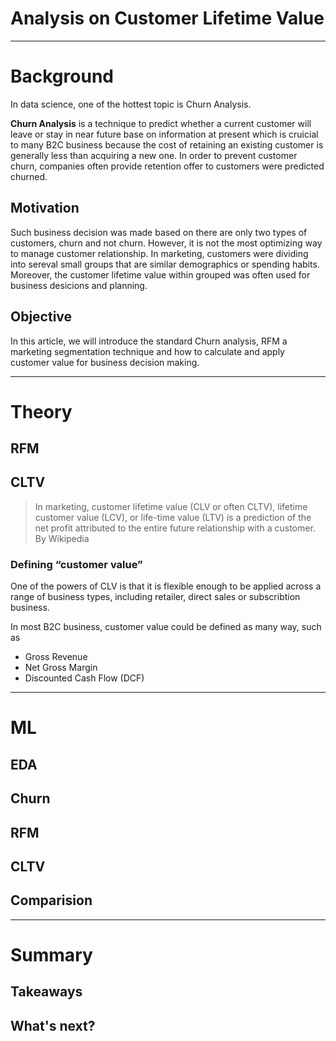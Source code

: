 # Analysis on Customer Lifetime Value
----------

# Background

In data science, one of the hottest topic is Churn Analysis.

**Churn Analysis** is a technique to predict whether a current customer will leave or stay in near future base on information at present which is cruicial to many B2C business because the cost of retaining an existing customer is generally less than acquiring a new one. In order to prevent customer churn, companies often provide retention offer to customers were predicted churned.

## Motivation

Such business decision was made based on there are only two types of customers, churn and not churn. However, it is not the most optimizing way to manage customer relationship. In marketing, customers were dividing into sereval small groups that are similar demographics or spending habits. Moreover, the customer lifetime value within grouped was often used for business desicions and planning.

## Objective

In this article, we will introduce the standard Churn analysis, RFM a marketing segmentation technique and how to calculate and apply customer value for business decision making.


---------

# Theory

## RFM


## CLTV
> In marketing, customer lifetime value (CLV or often CLTV), lifetime customer value (LCV), or life-time value (LTV) is a prediction of the net profit attributed to the entire future relationship with a customer. By Wikipedia

### Defining “customer value”

One of the powers of CLV is that it is flexible enough to be applied across a range of business types, including retailer, direct sales or subscribtion business.

In most B2C business, customer value could be defined as many way, such as

* Gross Revenue
* Net Gross Margin
* Discounted Cash Flow (DCF)

-------

# ML

## EDA

## Churn

## RFM

## CLTV

## Comparision

---------
# Summary

## Takeaways

## What's next?
